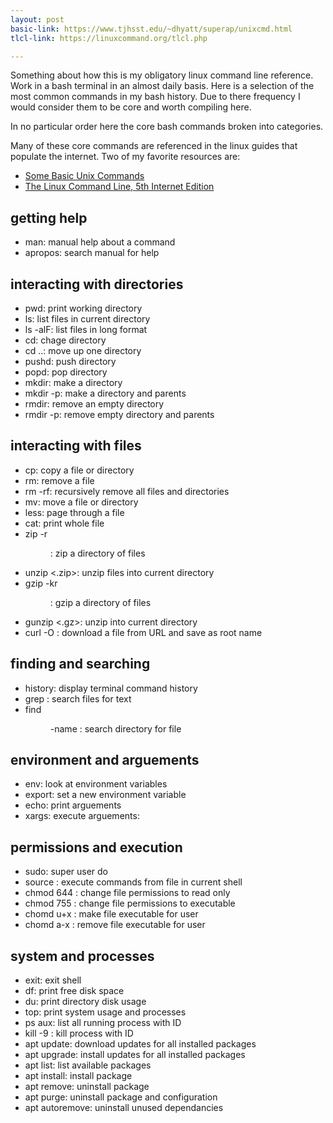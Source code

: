 ```yaml
---
layout: post
basic-link: https://www.tjhsst.edu/~dhyatt/superap/unixcmd.html
tlcl-link: https://linuxcommand.org/tlcl.php

---
```


Something about how this is my obligatory linux command line reference. Work in a bash terminal in an almost daily basis. Here is a selection of the most common commands in my bash history. Due to there frequency I would consider them to be core and worth compiling here.

In no particular order here the core bash commands broken into categories.

Many of these core commands are referenced in the linux guides that populate the internet. Two of my favorite resources are:

- [Some Basic Unix Commands]({{page.basic-link}})
- [The Linux Command Line, 5th Internet Edition]({{page.tlcl-link}})

## getting help

- man: manual help about a command
- apropos: search manual for help

## interacting with directories

- pwd: print working directory
- ls: list files in current directory 
- ls -alF: list files in long format
- cd: chage directory
- cd ..: move up one directory
- pushd: push directory
- popd: pop directory
- mkdir: make a directory
- mkdir -p: make a directory and parents
- rmdir: remove an empty directory
- rmdir -p: remove empty directory and parents

## interacting with files

- cp: copy a file or directory
- rm: remove a file
- rm -rf: recursively remove all files and directories
- mv: move a file or directory
- less: page through a file
- cat: print whole file
- zip -r <dir>: zip a directory of files
- unzip <.zip>: unzip files into current directory
- gzip -kr <dir>: gzip a directory of files
- gunzip <.gz>: unzip into current directory
- curl -O <url>: download a file from URL and save as root name

## finding and searching

- history: display terminal command history
- grep <str><files>: search files for text
- find <dir> -name <file>: search directory for file

## environment and arguements

- env: look at environment variables
- export: set a new environment variable
- echo: print arguements
- xargs: execute arguements:

## permissions and execution

- sudo: super user do
- source <file>: execute commands from file in current shell 
- chmod 644 <file>: change file permissions to read only
- chmod 755 <file>: change file permissions to executable
- chomd u+x <file>: make file executable for user
- chomd a-x <file>: remove file executable for user

## system and processes

- exit: exit shell
- df: print free disk space
- du: print directory disk usage
- top: print system usage and processes
- ps aux: list all running process with ID
- kill -9 <id>: kill process with ID
- apt update: download updates for all installed packages
- apt upgrade: install updates for all installed packages
- apt list: list available packages
- apt install: install package
- apt remove: uninstall package
- apt purge: uninstall package and configuration
- apt autoremove: uninstall unused dependancies




